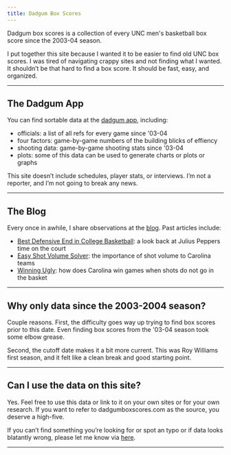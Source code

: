 ```yaml
---
title: Dadgum Box Scores
---
```



Dadgum box scores is a collection of every UNC men's basketball box score since the 2003-04 season.

I put together this site because I wanted it to be easier to find old UNC box scores. I was tired of navigating crappy sites and not finding what I wanted. It shouldn’t be that hard to find a box score. It should be fast, easy, and organized.

* * * 

## The Dadgum App 

You can find sortable data at the [dadgum app](https://dadgum.shinyapps.io/boxscores/), including: 

- officials: a list of all refs for every game since '03-04
- four factors: game-by-game numbers of the building blicks of effiency
- shooting data: game-by-game shooting stats since '03-04
- plots: some of this data can be used to generate charts or plots or graphs


This site doesn’t include schedules, player stats, or interviews. I’m not a reporter, and I’m not going to break any news.

* * * 

## The Blog 

Every once in awhile, I share observations at the [blog](https://fyi.dadgumboxscores.com). Past articles include: 

- [Best Defensive End in College Basketball](https://fyi.dadgumboxscores.com/julius-frazier-peppers/): a look back at Julius Peppers time on the court 
- [Easy Shot Volume Solver](https://fyi.dadgumboxscores.com/esvs-since-03-04/): the importance of shot volume to Carolina teams 
- [Winning Ugly](https://fyi.dadgumboxscores.com/winning-ugly/): how does Carolina win games when shots do not go in the basket 

* * * 

## Why only data since the 2003-2004 season?

Couple reasons. First, the difficulty goes way up trying to find box scores prior to this date. Even finding box scores from the '03-04 season took some elbow grease.

Second, the cutoff date makes it a bit more current. This was Roy Williams first season, and it felt like a clean break and good starting point.

* * * 

## Can I use the data on this site?
Yes. Feel free to use this data or link to it on your own sites or for your own research. If you want to refer to dadgumboxscores.com as the source, you deserve a high-five.

If you can’t find something you’re looking for or spot an typo or if data looks blatantly wrong, please let me know via [here](mailto:cbbstatshelp@gmail.com).


* * * 


